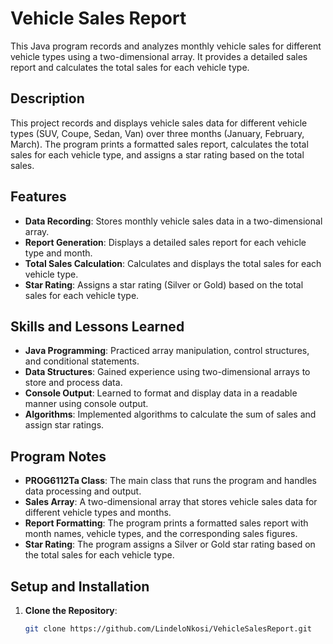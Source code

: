 # Vehicle Sales Report

This Java program records and analyzes monthly vehicle sales for different vehicle types using a two-dimensional array. It provides a detailed sales report and calculates the total sales for each vehicle type.

## Description

This project records and displays vehicle sales data for different vehicle types (SUV, Coupe, Sedan, Van) over three months (January, February, March). The program prints a formatted sales report, calculates the total sales for each vehicle type, and assigns a star rating based on the total sales.

## Features

- **Data Recording**: Stores monthly vehicle sales data in a two-dimensional array.
- **Report Generation**: Displays a detailed sales report for each vehicle type and month.
- **Total Sales Calculation**: Calculates and displays the total sales for each vehicle type.
- **Star Rating**: Assigns a star rating (Silver or Gold) based on the total sales for each vehicle type.

## Skills and Lessons Learned

- **Java Programming**: Practiced array manipulation, control structures, and conditional statements.
- **Data Structures**: Gained experience using two-dimensional arrays to store and process data.
- **Console Output**: Learned to format and display data in a readable manner using console output.
- **Algorithms**: Implemented algorithms to calculate the sum of sales and assign star ratings.

## Program Notes

- **PROG6112Ta Class**: The main class that runs the program and handles data processing and output.
- **Sales Array**: A two-dimensional array that stores vehicle sales data for different vehicle types and months.
- **Report Formatting**: The program prints a formatted sales report with month names, vehicle types, and the corresponding sales figures.
- **Star Rating**: The program assigns a Silver or Gold star rating based on the total sales for each vehicle type.

## Setup and Installation

1. **Clone the Repository**:
   ```sh
   git clone https://github.com/LindeloNkosi/VehicleSalesReport.git

